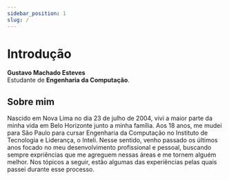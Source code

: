 ```yaml
---
sidebar_position: 1
slug: /
---
```


# Introdução
**Gustavo Machado Esteves**  
Estudante de **Engenharia da Computação**.

## Sobre mim
Nascido em Nova Lima no dia 23 de julho de 2004, vivi a maior parte da minha vida em Belo Horizonte junto a minha família. Aos 18 anos, me mudei para São Paulo para cursar Engenharia da Computação no Instituto de Tecnologia e Liderança, o Inteli. Nesse sentido, venho passado os últimos anos focado no meu desenvolvimento profissional e pessoal, buscando sempre expriências que me agreguem nessas áreas e me tornem alguém melhor. Nos tópicos a seguir, estão algumas das experiências pelas quais passei durante esse processo. 



